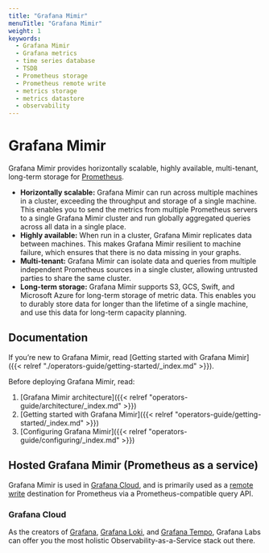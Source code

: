 ```yaml
---
title: "Grafana Mimir"
menuTitle: "Grafana Mimir"
weight: 1
keywords:
  - Grafana Mimir
  - Grafana metrics
  - time series database
  - TSDB
  - Prometheus storage
  - Prometheus remote write
  - metrics storage
  - metrics datastore
  - observability
---
```


# Grafana Mimir

Grafana Mimir provides horizontally scalable, highly available, multi-tenant, long-term storage for [Prometheus](https://prometheus.io).

- **Horizontally scalable:** Grafana Mimir can run across multiple machines in a cluster, exceeding the throughput and storage of a single machine. This enables you to send the metrics from multiple Prometheus servers to a single Grafana Mimir cluster and run globally aggregated queries across all data in a single place.
- **Highly available:** When run in a cluster, Grafana Mimir replicates data between machines.
  This makes Grafana Mimir resilient to machine failure, which ensures that there is no data missing in your graphs.
- **Multi-tenant:** Grafana Mimir can isolate data and queries from multiple independent
  Prometheus sources in a single cluster, allowing untrusted parties to share the same cluster.
- **Long-term storage:** Grafana Mimir supports S3, GCS, Swift, and Microsoft Azure for long-term storage of metric data. This enables you to durably store data for longer than the lifetime of a single machine, and use this data for long-term capacity planning.

## Documentation

If you’re new to Grafana Mimir, read [Getting started with Grafana Mimir]({{< relref "./operators-guide/getting-started/_index.md" >}}).

Before deploying Grafana Mimir, read:

1. [Grafana Mimir architecture]({{< relref "operators-guide/architecture/_index.md" >}})
1. [Getting started with Grafana Mimir]({{< relref "operators-guide/getting-started/_index.md" >}})
1. [Configuring Grafana Mimir]({{< relref "operators-guide/configuring/_index.md" >}})

## Hosted Grafana Mimir (Prometheus as a service)

Grafana Mimir is used in [Grafana Cloud](https://grafana.com/cloud), and is primarily used as a [remote write](https://prometheus.io/docs/operating/configuration/#remote_write) destination for Prometheus via a Prometheus-compatible query API.

### Grafana Cloud

As the creators of [Grafana](https://grafana.com/oss/grafana/), [Grafana Loki](https://grafana.com/oss/loki/), and [Grafana Tempo](https://grafana.com/oss/tempo/), Grafana Labs can offer you the most holistic Observability-as-a-Service stack out there.
